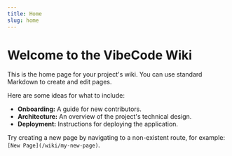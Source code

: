 ```yaml
---
title: Home
slug: home
---
```


# Welcome to the VibeCode Wiki

This is the home page for your project's wiki. You can use standard Markdown to create and edit pages.

Here are some ideas for what to include:

*   **Onboarding:** A guide for new contributors.
*   **Architecture:** An overview of the project's technical design.
*   **Deployment:** Instructions for deploying the application.

Try creating a new page by navigating to a non-existent route, for example: `[New Page](/wiki/my-new-page)`.
